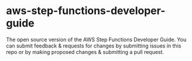 # aws-step-functions-developer-guide
The open source version of the AWS Step Functions Developer Guide. You can submit feedback &amp; requests for changes by submitting issues in this repo or by making proposed changes &amp; submitting a pull request. 
